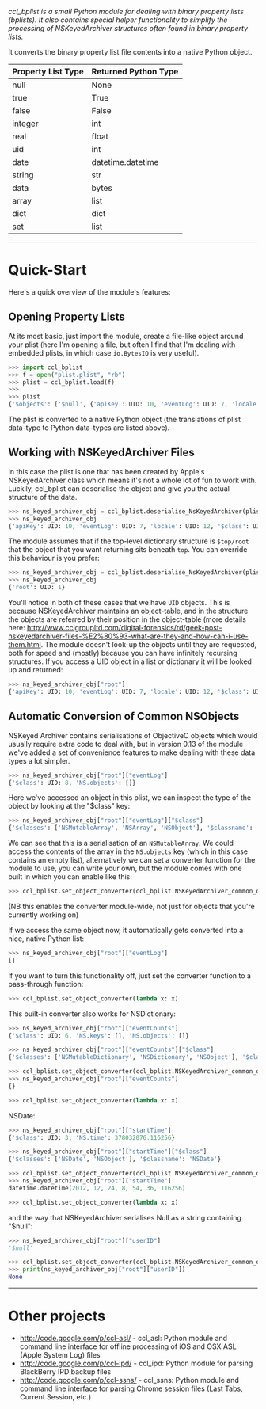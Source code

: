 *ccl_bplist is a small Python module for dealing with binary property lists (bplists). It also contains special helper functionality to simplify the processing of NSKeyedArchiver structures often found in binary property lists.*

It converts the binary property list file contents into a native Python object.

Property List Type | Returned Python Type
------------------ | --------------------
null | None
true | True
false | False
integer | int
real | float
uid | int
date | datetime.datetime
string | str
data | bytes
array | list
dict | dict
set | list

----

# Quick-Start

Here's a quick overview of the module's features:

## Opening Property Lists

At its most basic, just import the module, create a file-like object around your plist (here I'm opening a file, but often I find that I'm dealing with embedded plists, in which case `io.BytesIO` is very useful).
```python
>>> import ccl_bplist
>>> f = open("plist.plist", "rb")
>>> plist = ccl_bplist.load(f)
>>> 
>>> plist
{'$objects': ['$null', {'apiKey': UID: 10, 'eventLog': UID: 7, 'locale': UID: 12, '$class': UID: 14, 'pauseTime': UID: 4, 'totalErrorCount': 0, 'internetAvailable': True, 'errors': UID: 9, 'userID': UID: 0, 'appVersion': UID: 11, 'latitude': 0.0, 'eventCounts': UID: 5, 'eventLogComplete': True, 'crashed': False, 'pageViewCount': 0, 'startTime': UID: 2, 'pauseIntervalMillis': 0, 'gender': -1, 'longitude': 0.0, 'serializationVersion': 1, 'timeZone': UID: 13, 'accuracy': 0.0}, {'$class': UID: 3, 'NS.time': 378032076.116256}, {'$classes': ['NSDate', 'NSObject'], '$classname': 'NSDate'}, {'$class': UID: 3, 'NS.time': 378032077.674404}, {'$class': UID: 6, 'NS.keys': [], 'NS.objects': []}, {'$classes': ['NSMutableDictionary', 'NSDictionary', 'NSObject'], '$classname': 'NSMutableDictionary'}, {'$class': UID: 8, 'NS.objects': []}, {'$classes': ['NSMutableArray', 'NSArray', 'NSObject'], '$classname': 'NSMutableArray'}, {'$class': UID: 8, 'NS.objects': []}, 'BMPNB5HT2H63KM42BB83', '4.0.1', 'en_GB', 'Europe/London', {'$classes': ['FlurrySession', 'NSObject'], '$classname': 'FlurrySession'}], '$top': {'root': UID: 1}, '$version': 100000, '$archiver': 'NSKeyedArchiver'}
```

The plist is converted to a native Python object (the translations of plist data-type to Python data-types are listed above). 

## Working with NSKeyedArchiver Files

In this case the plist is one that has been created by Apple's NSKeyedArchiver class which means it's not a whole lot of fun to work with. Luckily, ccl_bplist can deserialise the object and give you the actual structure of the data.

```python
>>> ns_keyed_archiver_obj = ccl_bplist.deserialise_NsKeyedArchiver(plist)
>>> ns_keyed_archiver_obj
{'apiKey': UID: 10, 'eventLog': UID: 7, 'locale': UID: 12, '$class': UID: 14, 'eventLogComplete': True, 'crashed': False, 'pageViewCount': 0, 'startTime': UID: 2, 'pauseTime': UID: 4, 'totalErrorCount': 0, 'internetAvailable': True, 'errors': UID: 9, 'pauseIntervalMillis': 0, 'gender': -1, 'userID': UID: 0, 'appVersion': UID: 11, 'longitude': 0.0, 'serializationVersion': 1, 'latitude': 0.0, 'timeZone': UID: 13, 'accuracy': 0.0, 'eventCounts': UID: 5}
```

The module assumes that if the top-level dictionary structure is `$top/root` that the object that you want returning sits beneath `top`. You can override this behaviour is you prefer:

```python
>>> ns_keyed_archiver_obj = ccl_bplist.deserialise_NsKeyedArchiver(plist, parse_whole_structure=True)
>>> ns_keyed_archiver_obj
{'root': UID: 1}
```

You'll notice in both of these cases that we have `UID` objects. This is because NSKeyedArchiver maintains an object-table, and in the structure the objects are referred by their position in the object-table (more details here: http://www.cclgroupltd.com/digital-forensics/rd/geek-post-nskeyedarchiver-files-%E2%80%93-what-are-they-and-how-can-i-use-them.html. The module doesn't look-up the objects until they are requested, both for speed and (mostly) because you can have infinitely recursing structures. If you access a UID object in a list or dictionary it will be looked up and returned:

```python
>>> ns_keyed_archiver_obj["root"]
{'apiKey': UID: 10, 'eventLog': UID: 7, 'locale': UID: 12, '$class': UID: 14, 'eventLogComplete': True, 'crashed': False, 'pageViewCount': 0, 'startTime': UID: 2, 'pauseTime': UID: 4, 'totalErrorCount': 0, 'internetAvailable': True, 'errors': UID: 9, 'pauseIntervalMillis': 0, 'gender': -1, 'userID': UID: 0, 'appVersion': UID: 11, 'longitude': 0.0, 'serializationVersion': 1, 'latitude': 0.0, 'timeZone': UID: 13, 'accuracy': 0.0, 'eventCounts': UID: 5}
```

## Automatic Conversion of Common NSObjects

NSKeyed Archiver contains serialisations of ObjectiveC objects which would usually require extra code to deal with, but in version 0.13 of the module we've added a set of convenience features to make dealing with these data types a lot simpler.

```python
>>> ns_keyed_archiver_obj["root"]["eventLog"]
{'$class': UID: 8, 'NS.objects': []}
```

Here we've accessed an object in this plist, we can inspect the type of the object by looking at the "$class" key:

```python
>>> ns_keyed_archiver_obj["root"]["eventLog"]["$class"]
{'$classes': ['NSMutableArray', 'NSArray', 'NSObject'], '$classname': 'NSMutableArray'}
```

We can see that this is a serialisation of an `NSMutableArray`. We could access the contents of the array in the `NS.objects` key (which in this case contains an empty list), alternatively we can set a converter function for the module to use, you can write your own, but the module comes with one built in which you can enable like this:

```python
>>> ccl_bplist.set_object_converter(ccl_bplist.NSKeyedArchiver_common_objects_convertor)
```

(NB this enables the converter module-wide, not just for objects that you're currently working on)

If we access the same object now, it automatically gets converted into a nice, native Python list:

```python
>>> ns_keyed_archiver_obj["root"]["eventLog"]
[]
```

If you want to turn this functionality off, just set the converter function to a pass-through function:

```python
>>> ccl_bplist.set_object_converter(lambda x: x)
```

This built-in converter also works for NSDictionary:

```python
>>> ns_keyed_archiver_obj["root"]["eventCounts"]
{'$class': UID: 6, 'NS.keys': [], 'NS.objects': []}

>>> ns_keyed_archiver_obj["root"]["eventCounts"]["$class"]
{'$classes': ['NSMutableDictionary', 'NSDictionary', 'NSObject'], '$classname': 'NSMutableDictionary'}

>>> ccl_bplist.set_object_converter(ccl_bplist.NSKeyedArchiver_common_objects_convertor)
>>> ns_keyed_archiver_obj["root"]["eventCounts"]
{}

>>> ccl_bplist.set_object_converter(lambda x: x)
```

NSDate:

```python
>>> ns_keyed_archiver_obj["root"]["startTime"]
{'$class': UID: 3, 'NS.time': 378032076.116256}

>>> ns_keyed_archiver_obj["root"]["startTime"]["$class"]
{'$classes': ['NSDate', 'NSObject'], '$classname': 'NSDate'}

>>> ccl_bplist.set_object_converter(ccl_bplist.NSKeyedArchiver_common_objects_convertor)
>>> ns_keyed_archiver_obj["root"]["startTime"]
datetime.datetime(2012, 12, 24, 8, 54, 36, 116256)

>>> ccl_bplist.set_object_converter(lambda x: x)
```

and the way that NSKeyedArchiver serialises Null as a string containing "$null":

```python
>>> ns_keyed_archiver_obj["root"]["userID"]
'$null'

>>> ccl_bplist.set_object_converter(ccl_bplist.NSKeyedArchiver_common_objects_convertor)
>>> print(ns_keyed_archiver_obj["root"]["userID"])
None

```

----

# Other projects
  *  http://code.google.com/p/ccl-asl/ - ccl_asl: Python module and command line interface for offline processing of iOS and OSX ASL (Apple System Log) files
  *  http://code.google.com/p/ccl-ipd/ - ccl_ipd: Python module for parsing BlackBerry IPD backup files
  *  http://code.google.com/p/ccl-ssns/ - ccl_ssns: Python module and command line interface for parsing Chrome session files (Last Tabs, Current Session, etc.)
